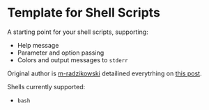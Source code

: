 # Template for Shell Scripts

A starting point for your shell scripts, supporting:

* Help message
* Parameter and option passing
* Colors and output messages to `stderr`

Original author is [m-radzikowski][] detailined everytrhing on [this post][1].

[m-radzikowski]:https://github.com/m-radzikowski
[1]: https://betterdev.blog/minimal-safe-bash-script-template/

Shells currently supported:

- `bash`
